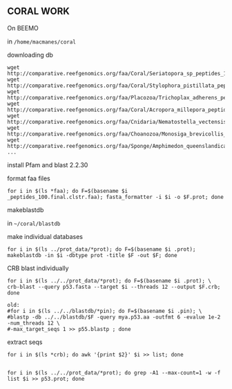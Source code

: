 **CORAL WORK**
--

On BEEMO

in `/home/macmanes/coral`

downloading db
    
    wget http://comparative.reefgenomics.org/faa/Coral/Seriatopora_sp_peptides_100.final.clstr.faa
    wget http://comparative.reefgenomics.org/faa/Coral/Stylophora_pistillata_peptides_100.final.clstr.faa
    wget http://comparative.reefgenomics.org/faa/Placozoa/Trichoplax_adherens_peptides_100.final.clstr.faa
    wget http://comparative.reefgenomics.org/faa/Coral/Acropora_millepora_peptides_100.final.clstr.faa
    wget http://comparative.reefgenomics.org/faa/Cnidaria/Nematostella_vectensis_peptides_100.final.clstr.faa
    wget http://comparative.reefgenomics.org/faa/Choanozoa/Monosiga_brevicollis_peptides_100.final.clstr.faa
    wget http://comparative.reefgenomics.org/faa/Sponge/Amphimedon_queenslandica_peptides_100.final.clstr.faa
	...


install Pfam and blast 2.2.30


format faa files

	for i in $(ls *faa); do F=$(basename $i _peptides_100.final.clstr.faa); fasta_formatter -i $i -o $F.prot; done

makeblastdb

in `~/coral/blastdb`
	
make individual databases

	for i in $(ls ../prot_data/*prot); do F=$(basename $i .prot); makeblastdb -in $i -dbtype prot -title $F -out $F; done
	


CRB blast individually

	
	for i in $(ls ../../prot_data/*prot); do F=$(basename $i .prot); \
	crb-blast --query p53.fasta --target $i --threads 12 --output $F.crb; done

	old:
	#for i in $(ls ../../blastdb/*pin); do F=$(basename $i .pin); \
	#blastp -db ../../blastdb/$F -query mya.p53.aa -outfmt 6 -evalue 1e-2 -num_threads 12 \
	#-max_target_seqs 1 >> p55.blastp ; done
	

extract seqs

	for i in $(ls *crb); do awk '{print $2}' $i >> list; done
	

	for i in $(ls ../../prot_data/*prot); do grep -A1 --max-count=1 -w -f list $i >> p53.prot; done	

